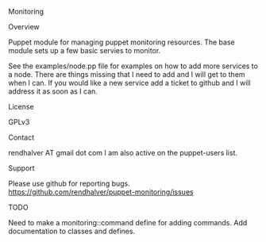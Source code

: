 Monitoring

Overview

Puppet module for managing puppet monitoring resources.
The base module sets up a few basic servies to monitor.

See the examples/node.pp file for examples on how to add more services to a node.
There are things missing that I need to add and I will get to them when I can.
If you would like a new service add a ticket to github and I will address it as soon as I can.

License

GPLv3

Contact

rendhalver AT gmail dot com
I am also active on the puppet-users list.

Support

Please use github for reporting bugs.
https://github.com/rendhalver/puppet-monitoring/issues

TODO

Need to make a monitoring::command define for adding commands.
Add documentation to classes and defines.
